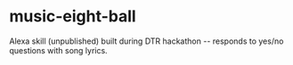 # music-eight-ball

Alexa skill (unpublished) built during DTR hackathon -- responds to yes/no questions with song lyrics.
